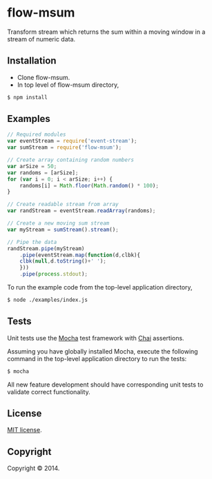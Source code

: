 flow-msum
========

Transform stream which returns the sum within a moving window in a stream of numeric data.

## Installation

+ Clone flow-msum.
+ In top level of flow-msum directory,

```bash
$ npm install
```

## Examples

```javascript
// Required modules
var eventStream = require('event-stream');
var sumStream = require('flow-msum');

// Create array containing random numbers
var arSize = 50;
var randoms = [arSize];
for (var i = 0; i < arSize; i++) {
    randoms[i] = Math.floor(Math.random() * 100);
}

// Create readable stream from array
var randStream = eventStream.readArray(randoms);

// Create a new moving sum stream
var myStream = sumStream().stream();

// Pipe the data
randStream.pipe(myStream)
    .pipe(eventStream.map(function(d,clbk){
	clbk(null,d.toString()+' ');
    }))
    .pipe(process.stdout);
```

To run the example code from the top-level application directory,
```bash
$ node ./examples/index.js
```

## Tests

Unit tests use the [Mocha](http://visionmedia.github.io/mocha) test framework with [Chai](http://chaijs.com) assertions.

Assuming you have globally installed Mocha, execute the following command in the top-level application directory to run the tests:
```bash
$ mocha
```

All new feature development should have corresponding unit tests to validate correct functionality. 

## License

[MIT license](http://opensource.org/licenses/MIT).

## Copyright

Copyright © 2014.




